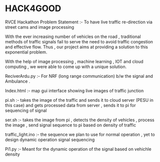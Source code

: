 # HACK4GOOD
RVCE Hackathon 
Problem Statement :- To have live traffic re-direction via street cams and image processing

With the ever increasing number of vehicles on the road , traditional methods of traffic signals fail to serve the need to avoid traffic congestion and effective flow.
Thus , our project aims at providing a solution to this exponential problem.

With the help of image processing , machine learning , IOT and cloud computing , we were able to come up with a unique solution.

ReciverArdu.py :- For NRF (long range communication) b/w the signal and Ambulance . 

Index.html :- map gui interface showing live images of traffic junction

pi.sh :- takes the image of the traffic and sends it to cloud server (PESU in this case) and gets processed data from server , sends it to pi for sequencing of signal

ser.sh :- takes the image from pi , detects the density of vehicles , process the image , send signal sequence to pi based on density of traffic

traffic_light.ino :- the sequence we plan to use for normal operation , yet to design dynamic operation signal sequencing

Pi1.py :- Meant for the dynamic operation of the signal based on vehichle density
